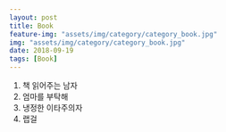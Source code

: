```yaml
---
layout: post
title: Book
feature-img: "assets/img/category/category_book.jpg"
img: "assets/img/category/category_book.jpg"
date: 2018-09-19
tags: [Book]
---
```


1. 책 읽어주는 남자
2. 엄마를 부탁해
3. 냉정한 이타주의자
4. 랩걸
